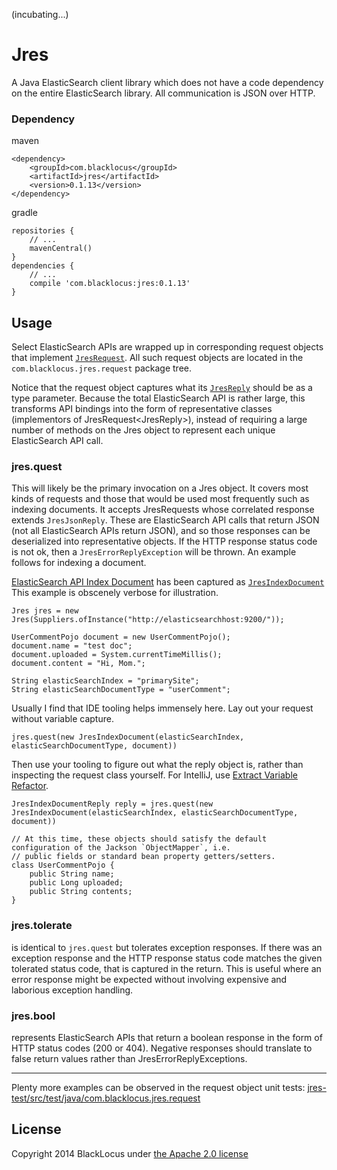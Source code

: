 (incubating...)

Jres
====
A Java ElasticSearch client library which does not have a code dependency on the entire ElasticSearch library. All
communication is JSON over HTTP.


### Dependency ###

maven

    <dependency>
        <groupId>com.blacklocus</groupId>
        <artifactId>jres</artifactId>
        <version>0.1.13</version>
    </dependency>
            
gradle

    repositories {
        // ...
        mavenCentral()
    }
    dependencies {
        // ...
        compile 'com.blacklocus:jres:0.1.13'
    }


## Usage ##

Select ElasticSearch APIs are wrapped up in corresponding request objects that implement
[`JresRequest`](https://github.com/blacklocus/jres/tree/master/jres/src/main/java/com/blacklocus/jres/request/JresRequest.java).
All such request objects are located in the `com.blacklocus.jres.request` package tree.

Notice that the request object captures what its
[`JresReply`](https://github.com/blacklocus/jres/tree/master/jres/src/main/java/com/blacklocus/jres/response/JresReply.java)
should be as a type parameter. Because the total ElasticSearch API is rather large, this transforms API bindings into
the form of representative classes (implementors of JresRequest&lt;JresReply&gt;), instead of requiring a large number
of methods on the Jres object to represent each unique ElasticSearch API call.


### jres.quest ###

This will likely be the primary invocation on a Jres object. It covers most kinds of requests and those that would be
used most frequently such as indexing documents. It accepts JresRequests whose correlated response extends `JresJsonReply`.
These are ElasticSearch API calls that return JSON (not all ElasticSearch APIs return JSON), and so those responses
can be deserialized into representative objects. If the HTTP response status code is not ok, then a
`JresErrorReplyException` will be thrown. An example follows for indexing a document.

[ElasticSearch API Index Document](http://www.elasticsearch.org/guide/en/elasticsearch/reference/current/docs-index_.html)
has been captured as
[`JresIndexDocument`](https://github.com/blacklocus/jres/tree/master/jres/src/main/java/com/blacklocus/jres/request/JresRequest.java)
This example is obscenely verbose for illustration.

    Jres jres = new Jres(Suppliers.ofInstance("http://elasticsearchhost:9200/"));

    UserCommentPojo document = new UserCommentPojo();
    document.name = "test doc";
    document.uploaded = System.currentTimeMillis();
    document.content = "Hi, Mom.";

    String elasticSearchIndex = "primarySite";
    String elasticSearchDocumentType = "userComment";

Usually I find that IDE tooling helps immensely here. Lay out your request without variable capture.

    jres.quest(new JresIndexDocument(elasticSearchIndex, elasticSearchDocumentType, document))

Then use your tooling to figure out what the reply object is, rather than inspecting the request class yourself.
For IntelliJ, use [Extract Variable Refactor](http://www.jetbrains.com/idea/webhelp/extract-variable.html).

    JresIndexDocumentReply reply = jres.quest(new JresIndexDocument(elasticSearchIndex, elasticSearchDocumentType, document))

    // At this time, these objects should satisfy the default configuration of the Jackson `ObjectMapper`, i.e.
    // public fields or standard bean property getters/setters.
    class UserCommentPojo {
        public String name;
        public Long uploaded;
        public String contents;
    }


### jres.tolerate ###

is identical to `jres.quest` but tolerates exception responses. If there was an exception response and the HTTP response
status code matches the given tolerated status code, that is captured in the return. This is useful where an error
response might be expected without involving expensive and laborious exception handling.


### jres.bool ###

represents ElasticSearch APIs that return a boolean response in the form of HTTP status codes (200 or 404). Negative
responses should translate to false return values rather than JresErrorReplyExceptions.


----

Plenty more examples can be observed in the request object unit tests:
[jres-test/src/test/java/com.blacklocus.jres.request](https://github.com/blacklocus/jres/tree/master/jres-test/src/test/java/com/blacklocus/jres/request)



## License ##

Copyright 2014 BlackLocus under [the Apache 2.0 license](LICENSE)
